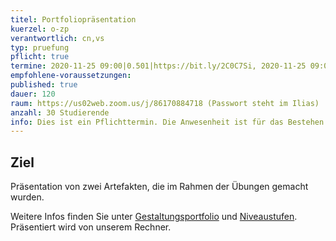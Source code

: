 ```yaml
---
titel: Portfoliopräsentation
kuerzel: o-zp
verantwortlich: cn,vs
typ: pruefung
pflicht: true
termine: 2020-11-25 09:00|0.501|https://bit.ly/2C0C7Si, 2020-11-25 09:00|0.502|https://bit.ly/2WsysGg, 2020-11-25 12:00|0.501|https://bit.ly/2C4t1E1, 2020-11-25 12:00|0.502|https://bit.ly/33dgY3z
empfohlene-voraussetzungen: 
published: true
dauer: 120
raum: https://us02web.zoom.us/j/86170884718 (Passwort steht im Ilias)
anzahl: 30 Studierende
info: Dies ist ein Pflichttermin. Die Anwesenheit ist für das Bestehen des Moduls erforderlich. 
---
```


## Ziel 
Präsentation von zwei Artefakten, die im Rahmen der Übungen gemacht wurden. 

Weitere Infos finden Sie unter [Gestaltungsportfolio](../../gestaltungsportfolio/) und [Niveaustufen](../../niveaustufen/). Präsentiert wird von unserem Rechner. 


